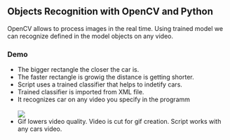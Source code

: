 <h2>Objects Recognition with OpenCV and Python</h2>
<p>OpenCV allows to process images in the real time. Using trained model we can recognize defined in the model objects on any video.</p>
<h3>Demo</h3>
<ul>
  <li>The bigger rectangle the closer the car is.</li>
  <li>The faster rectangle is growig the distance is getting shorter.</li>
  <li>Script uses a trained classifier that helps to indetify cars.</li>
  <li>Trained classifier is imported from XML file.</li>
  <li>It recognizes car on any video you specify in the programm</li>
  <br>
  <img src="images/traffic.gif">
  <li>Gif lowers video quality. Video is cut for gif creation. Script works with any cars video.</li>
</ul>

